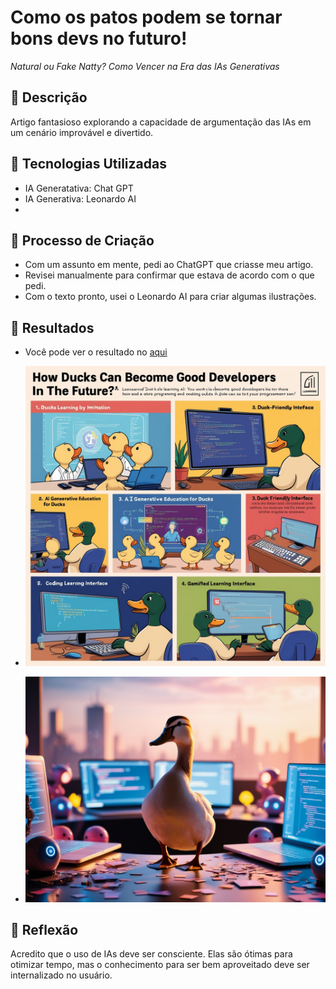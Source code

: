 # Como os patos podem se tornar bons devs no futuro!
_Natural ou Fake Natty? Como Vencer na Era das IAs Generativas_

## 📒 Descrição
Artigo fantasioso explorando a capacidade de argumentação das IAs em um cenário improvável e divertido.

## 🤖 Tecnologias Utilizadas
- IA Generatativa: Chat GPT
- IA Generativa: Leonardo AI
- 

## 🧐 Processo de Criação
- Com um assunto em mente, pedi ao ChatGPT que criasse meu artigo.
- Revisei manualmente para confirmar que estava de acordo com o que pedi.
- Com o texto pronto, usei o Leonardo AI para criar algumas ilustrações.

## 🚀 Resultados
- Você pode ver o resultado no [aqui](./Article_dev_ducks.pdf)

- ![patosdev](./dev_ducks.jpg)
- ![patodev](./real_dev_duck.jpg)
  

## 💭 Reflexão
Acredito que o uso de IAs deve ser consciente. Elas são ótimas para otimizar tempo, mas o conhecimento para ser bem aproveitado deve ser internalizado no usuário.
